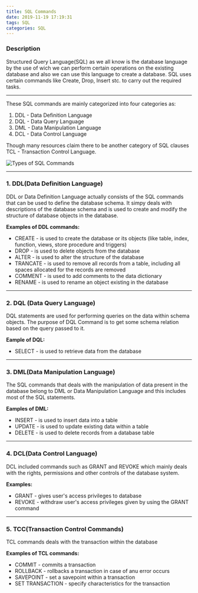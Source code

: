 ```yaml
---
title: SQL Commands
date: 2019-11-19 17:19:31
tags: SQL
categories: SQL
---
```


### Description
Structured Query Language(SQL) as we all know is the database language by the use of wich we can perform certain operations on the existing database and also we can use this language to create a database. SQL uses certain commands like Create, Drop, Insert stc. to carry out the required tasks. 

<!-- more -->

---

These SQL commands are mainly categorized into four categories as:
1. DDL - Data Definition Language
2. DQL - Data Query Language
3. DML - Data Manipulation Language
4. DCL - Data Control Language

Though many resources claim there to be another category of SQL clauses TCL - Transaction Control Language.

![Types of SQL Commands](https://i.imgur.com/uZg5Qre.png)

---

### 1. DDL(Data Definition Language)
DDL or Data Definition Language actually consists of the SQL commands that can be used to define the database schema. It simpy deals with descriptions of the database schema and is used to create and modify the structure of database objects in the database.
	
**Examples of DDL commands:**
- CREATE - is used to create the database or its objects (like table, index, function, views, store procedure and triggers)
- DROP - is used to delete objects from the database
- ALTER - is used to alter the structure of the database
- TRANCATE - is used to remove all records from a table, including all spaces allocated for the records are removed
- COMMENT - is used to add comments to the data dictionary
- RENAME - is used to rename an object existing in the database

---

### 2. DQL (Data Query Language)
DQL statements are used for performing queries on the data within schema objects. The purpose of DQL Command is to get some schema relation based on the query passed to it.

**Eample of DQL:**
- SELECT - is used to retrieve data from the database

---

###	3. DML(Data Manipulation Language)
The SQL commands that deals with the manipulation of data present in the database belong to DML or Data Manipulation Language and this includes most of the SQL statements.
	
**Eamples of DML:**
- INSERT - is used to insert data into a table
- UPDATE - is used to update existing data within a table
- DELETE - is used to delete records from a database table
	
---

###	4. DCL(Data Control Language)
DCL included commands such as GRANT and REVOKE which mainly deals with the rights, permissions and other controls of the database system.
	
**Examples:**
- GRANT - gives user's access privileges to database
- REVOKE - withdraw user's access privileges given by using the GRANT command
	
---

###	5. TCC(Transaction Control Commands)
TCL commands deals with the transaction within the database

**Examples of TCL commands:**
- COMMIT - commits a transaction
- ROLLBACK - rollbacks a transaction in case of anu error occurs
- SAVEPOINT - set a savepoint within a transaction
- SET TRANSACTION - specify characteristics for the transaction
